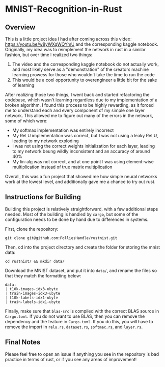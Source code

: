 # MNIST-Recognition-in-Rust

## Overview
This is a little project idea I had after coming across this video: https://youtu.be/w8yWXqWQYmU and the corresponding kaggle notebook. Originally, my idea was to reimplement the network in rust in a similar fashion, but over time I realized two things:
1. The video and the corresponding kaggle notebook do not actually work, and most likely serve as a "demonstration" of the creators machine learning prowess for those who wouldn't take the time to run the code
2. This would be a cool opportunity to overengineer a little bit for the sake of learning

After realizing those two things, I went back and started refactoring the codebase, which wasn't learning regardless due to my implementation of a broken algorithm. I found this process to be highly rewarding, as it forced me to understand each and every component of my simple one layer network. This allowed me to figure out many of the errors in the network, some of which were:
- My softmax implementation was entirely incorrect
- My ReLU implementation was correct, but I was not using a leaky ReLU, leading to my network exploding
- I was not using the correct weights initialization for each layer, leading to my network beung wildly inconsistent and an accuracy of around 40%
- My lin-alg was not correct, and at one point I was using element-wise multiplication instead of true matrix multiplication

Overall, this was a fun project that showed me how simple neural networks work at the lowest level, and additionally gave me a chance to try out rust.

## Instructions for Building

Building this project is relatively straightforward, with a few additional steps needed. Most of the building is handled by `cargo`, but some of the configuration needs to be done by hand due to differences in systems.

First, clone the repository:

```
git clone git@github.com:FolliesHandle/rustnist.git
```

Then, cd into the project directory and create the folder for storing the mnist data:
```
cd rustnist/ && mkdir data/
```

Download the MNIST dataset, and put it into `data/`, and rename the files so that they match the formatting below:
```
data:
| t10k-images-idx3-ubyte   
| train-images-idx3-ubyte
| t10k-labels-idx1-ubyte   
| train-labels-idx1-ubyte
```

Finally, make sure that `blas-src` is compiled with the correct BLAS source in `Cargo.toml`. If you do not want to use BLAS, then you can remove the dependency and the feature in `Cargo.toml`. If you do this, you will have to remove the import in `relu.rs`, `dataset.rs`, `softmax.rs`, and `layer.rs`.

## Final Notes

Please feel free to open an issue if anything you see in the repository is bad practice in terms of rust, or if you see any areas of improvement!
